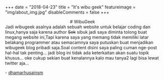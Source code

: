 +++
date = "2018-04-23"
title = "It's wibu geek"
featureimage = "img/about_img.jpg"
disableComments = false
+++
<center>
# WibuGeek
</center>
Jadi wibugeek asalnya adalah sebuah website untuk belajar coding dan linux,hanya saja karena author <s>Sok</s> sibuk jadi saya diminta tolong buat megang website ini,Tapi karena saya yang memang tidak memiliki latar belakang programmer atau semacamnya saya putuskan buat menjadikan wibugeek blog pribadi saja.Soal content disini saya paling cuman nge-post hal-hal tak penting… jadi blog ini tidak ada keterkaitan akan suatu topik khusus… oke cukup sekian buat kenalannya kalo mau tanya2 lagi bisa lewat twitter aja… 

\- [dhamarhusainsm](https://www.twitter.com/dhamarhusainsm)
